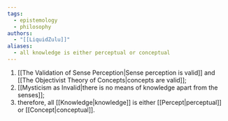 ```yaml
---
tags:
  - epistemology
  - philosophy
authors:
  - "[[LiquidZulu]]"
aliases:
  - all knowledge is either perceptual or conceptual
---
```

1. [[The Validation of Sense Perception|Sense perception is valid]] and [[The Objectivist Theory of Concepts|concepts are valid]];
2. [[Mysticism as Invalid|there is no means of knowledge apart from the senses]];
3. therefore, all [[Knowledge|knowledge]] is either [[Percept|perceptual]] or [[Concept|conceptual]].